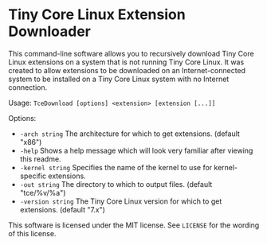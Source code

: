 # Tiny Core Linux Extension Downloader

This command-line software allows you to recursively download Tiny Core Linux
extensions on a system that is not running Tiny Core Linux. It was created to
allow extensions to be downloaded on an Internet-connected system to be
installed on a Tiny Core Linux system with no Internet connection.

Usage:
`TceDownload [options] <extension> [extension [...]]`

Options:
- `-arch string` The architecture for which to get extensions. (default "x86")
- `-help` Shows a help message which will look very familiar after viewing this
  readme.
- `-kernel string` Specifies the name of the kernel to use for kernel-specific
  extensions.
- `-out string` The directory to which to output files. (default "tce/%v/%a")
- `-version string` The Tiny Core Linux version for which to get extensions.
  (default "7.x")

This software is licensed under the MIT license. See `LICENSE` for the wording
of this license.
